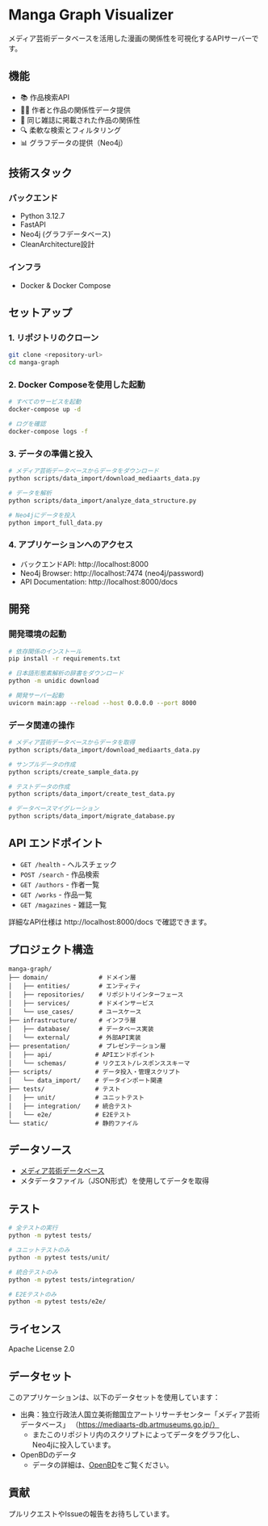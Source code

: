 # Manga Graph Visualizer

メディア芸術データベースを活用した漫画の関係性を可視化するAPIサーバーです。

## 機能

- 📚 作品検索API
- 👨‍🎨 作者と作品の関係性データ提供
- 📖 同じ雑誌に掲載された作品の関係性
- 🔍 柔軟な検索とフィルタリング
- 📊 グラフデータの提供（Neo4j）

## 技術スタック

### バックエンド
- Python 3.12.7
- FastAPI
- Neo4j (グラフデータベース)
- CleanArchitecture設計

### インフラ
- Docker & Docker Compose

## セットアップ

### 1. リポジトリのクローン
```bash
git clone <repository-url>
cd manga-graph
```

### 2. Docker Composeを使用した起動
```bash
# すべてのサービスを起動
docker-compose up -d

# ログを確認
docker-compose logs -f
```

### 3. データの準備と投入
```bash
# メディア芸術データベースからデータをダウンロード
python scripts/data_import/download_mediaarts_data.py

# データを解析
python scripts/data_import/analyze_data_structure.py

# Neo4jにデータを投入
python import_full_data.py
```

### 4. アプリケーションへのアクセス
- バックエンドAPI: http://localhost:8000
- Neo4j Browser: http://localhost:7474 (neo4j/password)
- API Documentation: http://localhost:8000/docs

## 開発

### 開発環境の起動
```bash
# 依存関係のインストール
pip install -r requirements.txt

# 日本語形態素解析の辞書をダウンロード
python -m unidic download

# 開発サーバー起動
uvicorn main:app --reload --host 0.0.0.0 --port 8000
```

### データ関連の操作
```bash
# メディア芸術データベースからデータを取得
python scripts/data_import/download_mediaarts_data.py

# サンプルデータの作成
python scripts/create_sample_data.py

# テストデータの作成
python scripts/data_import/create_test_data.py

# データベースマイグレーション
python scripts/data_import/migrate_database.py
```

## API エンドポイント

- `GET /health` - ヘルスチェック
- `POST /search` - 作品検索
- `GET /authors` - 作者一覧
- `GET /works` - 作品一覧  
- `GET /magazines` - 雑誌一覧

詳細なAPI仕様は http://localhost:8000/docs で確認できます。

## プロジェクト構造

```
manga-graph/
├── domain/              # ドメイン層
│   ├── entities/        # エンティティ
│   ├── repositories/    # リポジトリインターフェース
│   ├── services/        # ドメインサービス
│   └── use_cases/       # ユースケース
├── infrastructure/      # インフラ層
│   ├── database/        # データベース実装
│   └── external/        # 外部API実装
├── presentation/        # プレゼンテーション層
│   ├── api/            # APIエンドポイント
│   └── schemas/        # リクエスト/レスポンススキーマ
├── scripts/            # データ投入・管理スクリプト
│   └── data_import/    # データインポート関連
├── tests/              # テスト
│   ├── unit/           # ユニットテスト
│   ├── integration/    # 統合テスト
│   └── e2e/            # E2Eテスト
└── static/             # 静的ファイル
```

## データソース

- [メディア芸術データベース](https://mediaarts-db.artmuseums.go.jp/)
- メタデータファイル（JSON形式）を使用してデータを取得

## テスト

```bash
# 全テストの実行
python -m pytest tests/

# ユニットテストのみ
python -m pytest tests/unit/

# 統合テストのみ
python -m pytest tests/integration/

# E2Eテストのみ
python -m pytest tests/e2e/
```

## ライセンス

Apache License 2.0

## データセット
このアプリケーションは、以下のデータセットを使用しています：
- 出典：独立行政法人国立美術館国立アートリサーチセンター「メディア芸術データベース」 （https://mediaarts-db.artmuseums.go.jp/）
  - またこのリポジトリ内のスクリプトによってデータをグラフ化し、Neo4jに投入しています。
- OpenBDのデータ
  - データの詳細は、[OpenBD](https://openbd.jp/)をご覧ください。


## 貢献

プルリクエストやIssueの報告をお待ちしています。
